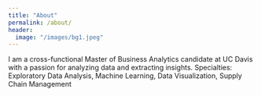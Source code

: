 ```yaml
---
title: "About"
permalink: /about/
header:
  image: "/images/bg1.jpeg"
---
```


I am a cross-functional Master of Business Analytics candidate at UC Davis with a passion for analyzing data and extracting insights.
Specialties: Exploratory Data Analysis, Machine Learning, Data Visualization, Supply Chain Management
